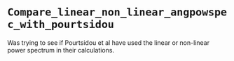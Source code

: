 # `Compare_linear_non_linear_angpowspec_with_pourtsidou`

Was trying to see if Pourtsidou et al have used the linear or non-linear power spectrum in their calculations.

